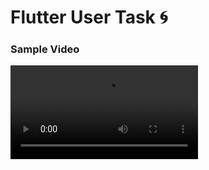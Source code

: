# Flutter User Task 🌀
###  Sample Video 
<video src = "https://github.com/Ritikkumar992/flutter_user_task/assets/75531808/07acf9df-d5c0-43bb-983f-e3bf72673462" > </video>
